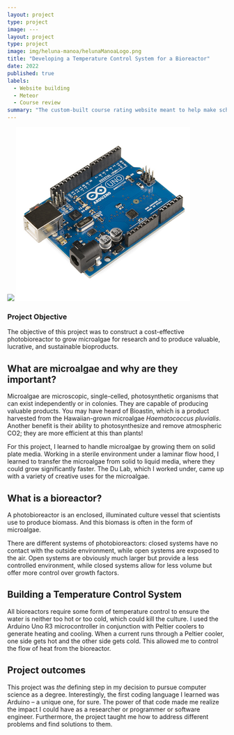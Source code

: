 ```yaml
---
layout: project
type: project
image: ---
layout: project
type: project
image: img/heluna-manoa/helunaManoaLogo.png
title: "Developing a Temperature Control System for a Bioreactor"
date: 2022
published: true
labels:
  - Website building
  - Meteor
  - Course review
summary: "The custom-built course rating website meant to help make schedule building easier. Includes course review"
---
```


<div class="text-center p-4">
  <img width="400px" src="../img/bioreactor/IMG_3078.jpg" class="img-thumbnail" >
  <img width="400px" src="../img/bioreactor/Arduino_Uno_-_R3.jpg" class="img-thumbnail">
</div>

### Project Objective
The objective of this project was to construct a cost-effective photobioreactor to grow microalgae for research and to produce valuable, lucrative, and sustainable bioproducts. 

## What are microalgae and why are they important?
Microalgae are microscopic, single-celled, photosynthetic organisms that can exist independently or in colonies. They are capable of producing valuable products. You may have heard of Bioastin, which is a product harvested from the Hawaiian-grown microalgae *Haematococcus pluvialis*. Another benefit is their ability to photosynthesize and remove atmospheric CO2; they are more efficient at this than plants!

For this project, I learned to handle microalgae by growing them on solid plate media. Working in a sterile environment under a laminar flow hood, I learned to transfer the microalgae from solid to liquid media, where they could grow significantly faster. The Du Lab, which I worked under, came up with a variety of creative uses for the microalgae.

## What is a bioreactor?
A photobioreactor is an enclosed, illuminated culture vessel that scientists use to produce biomass. And this biomass is often in the form of microalgae.

There are different systems of photobioreactors: closed systems have no contact with the outside environment, while open systems are exposed to the air. Open systems are obviously much larger but provide a less controlled environment, while closed systems allow for less volume but offer more control over growth factors.

## Building a Temperature Control System
All bioreactors require some form of temperature control to ensure the water is neither too hot or too cold, which could kill the culture. I used the Arduino Uno R3 microcontroller in conjunction with Peltier coolers to generate heating and cooling. When a current runs through a Peltier cooler, one side gets hot and the other side gets cold. This allowed me to control the flow of heat from the bioreactor.

## Project outcomes
This project was *the* defining step in my decision to pursue computer science as a degree. Interestingly, the first coding language I learned was Arduino – a unique one, for sure. The power of that code made me realize the impact I could have as a researcher or programmer or software engineer. Furthermore, the project taught me how to address different problems and find solutions to them.

